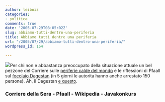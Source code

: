 ```yaml
---
author: leibniz
categories:
- politica
comments: true
date: '2005-07-29T08:05:02Z'
slug: abbiamo-tutti-dentro-una-periferia
title: Abbiamo tutti dentro una periferia
url: "/2005/07/29/abbiamo-tutti-dentro-una-periferia/"
wordpress_id: 164

---
```

![](https://www.javakonkurs.ru/img/darts.gif)Per chi non e abbastanza preoccupato della situazione attuale un bel pezzone del Corriere sulle [periferie calde del mondo](https://www.corriere.it/Primo_Piano/Documento/2005/07_Luglio/27/ottaway.shtml) e le riflessioni di Pfaall sul [focolaio Dagestan](https://www.pfaall.com/articoli/1037/dagestan) (in 5 giorni le autorita hanno anche arrestato 150 persone). Ah, il Dagestan [e questo](https://en.wikipedia.org/wiki/Dagestan).  



### Corriere della Sera - Pfaall - Wikipedia - Javakonkurs  


